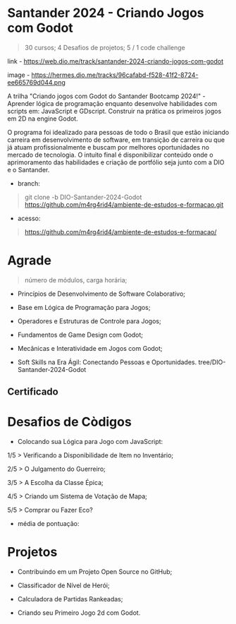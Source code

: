 # Santander 2024 - Criando Jogos com Godot 
> 30 cursos; 4 Desafios de projetos; 5 / 1 code challenge

link - https://web.dio.me/track/santander-2024-criando-jogos-com-godot

image - https://hermes.dio.me/tracks/96cafabd-f528-41f2-8724-ee665769d044.png

A trilha "Criando jogos com Godot do Santander Bootcamp 2024!" - Aprender lógica de programação enquanto desenvolve habilidades com scripts em: JavaScript e GDscript. Construir na prática os primeiros jogos em 2D na engine Godot.

O programa foi idealizado para pessoas de todo o Brasil que estão iniciando carreira em desenvolvimento de software, em transição de carreira ou que já atuam profissionalmente e buscam por melhores oportunidades no mercado de tecnologia. O intuito final é disponibilizar conteúdo onde o aprimoramento das habilidades e criação de portfólio seja junto com a DIO e o Santander.

- branch: 
> git clone -b DIO-Santander-2024-Godot https://github.com/m4rg4rid4/ambiente-de-estudos-e-formacao.git
- acesso: 
> https://github.com/m4rg4rid4/ambiente-de-estudos-e-formacao/

# Agrade

> número de módulos, carga horária;

- Princípios de Desenvolvimento de Software Colaborativo;
>
>
>
>
>

- Base em Lógica de Programação para Jogos;
>
>
>
>
>
>

- Operadores e Estruturas de Controle para Jogos;
>
>
>
>
>
>
>
>
>
>
>

- Fundamentos de Game Design com Godot;
>
>
>
>
>

- Mecânicas e Interatividade em Jogos com Godot;
>
>
>
>

- Soft Skills na Era Ágil: Conectando Pessoas e Oportunidades.
tree/DIO-Santander-2024-Godot
>
>
>
>

## Certificado
>

# Desafios de Còdigos
- Colocando sua Lógica para Jogo com JavaScript:

1/5 > Verificando a Disponibilidade de Item no Inventário;

2/5 > O Julgamento do Guerreiro;

3/5 > A Escolha da Classe Épica;

4/5 > Criando um Sistema de Votação de Mapa;

5/5 > Comprar ou Fazer Eco?

- média de pontuação:

# Projetos

- Contribuindo em um Projeto Open Source no GitHub;

- Classificador de Nível de Herói;

- Calculadora de Partidas Rankeadas;

- Criando seu Primeiro Jogo 2d com Godot.


